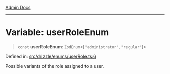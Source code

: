 [Admin Docs](/)

***

# Variable: userRoleEnum

> `const` **userRoleEnum**: `ZodEnum`\<\[`"administrator"`, `"regular"`\]\>

Defined in: [src/drizzle/enums/userRole.ts:6](https://github.com/PalisadoesFoundation/talawa-api/blob/b92360e799fdc7cf89a1346eb8395735c501ee9c/src/drizzle/enums/userRole.ts#L6)

Possible variants of the role assigned to a user.
